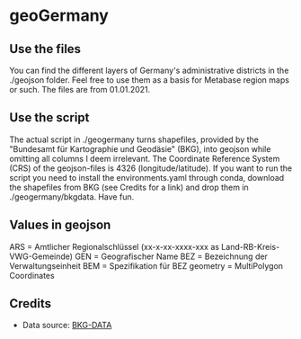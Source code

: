geoGermany
==================

## Use the files

You can find the different layers of Germany's administrative districts in the
./geojson folder. Feel free to use them as a basis for Metabase region maps or such.
The files are from 01.01.2021.

## Use the script

The actual script in ./geogermany turns shapefiles, provided by the
"Bundesamt für Kartographie und Geodäsie" (BKG), into geojson while omitting
all columns I deem irrelevant.
The Coordinate Reference System (CRS) of the geojson-files is 4326 (longitude/latitude).
If you want to run the script you need to install the environments.yaml through conda,
download the shapefiles from BKG (see Credits for a link) and drop them in ./geogermany/bkgdata.
Have fun.

## Values in geojson

ARS = Amtlicher Regionalschlüssel (xx-x-xx-xxxx-xxx as Land-RB-Kreis-VWG-Gemeinde)
GEN = Geografischer Name
BEZ = Bezeichnung der Verwaltungseinheit
BEM = Spezifikation für BEZ
geometry = MultiPolygon Coordinates

## Credits

* Data source: [BKG-DATA](https://gdz.bkg.bund.de/index.php/default/open-data/verwaltungsgebiete-1-5-000-000-ebenen-stand-01-01-vg5000-ebenen-01-01.html)
